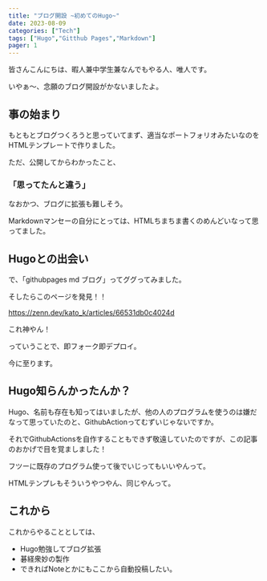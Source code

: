```yaml
---
title: "ブログ開設 ~初めてのHugo~"
date: 2023-08-09
categories: ["Tech"]
tags: ["Hugo","Gitthub Pages","Markdown"]
pager: 1
---
```

<!-- menu: mainを使うとトップバーに固定される -->

皆さんこんにちは、暇人兼中学生兼なんでもやる人、唯人です。

いやぁ～、念願のブログ開設がかないましたよ。

## 事の始まり
もともとブログつくろうと思っていてまず、適当なポートフォリオみたいなのをHTMLテンプレートで作りました。

ただ、公開してからわかったこと、
### **「思ってたんと違う」**
なおかつ、ブログに拡張も難しそう。

Markdownマンセーの自分にとっては、HTMLちまちま書くのめんどいなって思ってました。

## Hugoとの出会い
で、「githubpages md ブログ」ってググってみました。

そしたらこのページを発見！！

https://zenn.dev/kato_k/articles/66531db0c4024d

これ神やん！

っていうことで、即フォーク即デプロイ。

今に至ります。

## Hugo知らんかったんか？

Hugo、名前も存在も知ってはいましたが、他の人のプログラムを使うのは嫌だなって思っていたのと、GithubActionってむずいじゃないですか。

それでGithubActionsを自作することもできず敬遠していたのですが、この記事のおかげで目を覚ましました！

フツーに既存のプログラム使って後でいじってもいいやんって。

HTMLテンプレもそういうやつやん、同じやんって。

## これから

これからやることとしては、

- Hugo勉強してブログ拡張
- 碁経衆妙の製作
- できればNoteとかにもここから自動投稿したい。

<!-- {{<figure src="./image.jpeg" alt="モード" width="75%">}} -->
